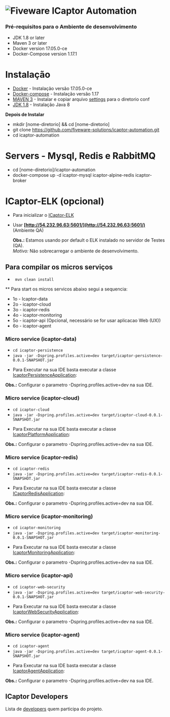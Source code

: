 # ![Fiveware](https://avatars1.githubusercontent.com/u/23555013?s=200&v=4) ICaptor Automation

### Pré-requisitos para o Ambiente de desenvolvimento
- JDK 1.8 or later
- Maven 3 or later
- Docker version 17.05.0-ce
- Docker-Compose version 1.17.1

# Instalação
* [Docker](https://atutoriais.com/linux/como-instalar-o-docker-no-ubuntu-16-04/) - Instalação versão 17.05.0-ce
* [Docker-compose](https://www.digitalocean.com/community/tutorials/how-to-install-docker-compose-on-ubuntu-16-04) - Instalação versão 1.17 
* [MAVEN 3](https://www.vultr.com/docs/how-to-install-apache-maven-on-ubuntu-16-04) - Instalar e copiar arquivo [settings](https://github.com/fiveware-solutions/icaptor-automation/blob/master/settings.xml) para o diretorio conf
* [JDK 1.8](https://www.vultr.com/docs/how-to-install-apache-maven-on-ubuntu-16-04) - Instalação Java 8 

 **Depois de Instalar**

 * mkdir [nome-diretorio] && cd [nome-diretorio]
 * git clone https://github.com/fiveware-solutions/icaptor-automation.git
 * cd icaptor-automation

# Servers - Mysql, Redis e RabbitMQ
- cd [nome-diretorio]/icaptor-automation
- docker-compose up -d icaptor-mysql icaptor-alpine-redis icaptor-broker

# ICaptor-ELK (opcional)
- Para inicializar o [ICaptor-ELK](https://github.com/fiveware-solutions/icaptor-automation/tree/master/icaptor-elk)
- Usar **[http://54.232.96.63:5601/](http://54.232.96.63:5601/)** (Ambiente QA)

  **Obs.:** 
  Estamos usando por default o ELK instalado no servidor de Testes (QA).  
  *Motivo:* Não sobrecarregar o ambiente de desenvolvimento.
     

## Para compilar os micros serviços
-  ``` mvn clean install```

** Para start os micros servicos abaixo segui a sequencia:
 -  1o - Icaptor-data
 -  2o - icaptor-cloud
 -  3o - icaptor-redis
 -  4o - icaptor-monitoring
 -  5o - icaptor-api (Opcional, necessário se for usar aplicacao Web (UX))
 -  6o - icaptor-agent

### Micro service (icaptor-data)
-  ```cd icaptor-persistence``` 
-  ```java -jar -Dspring.profiles.active=dev target/icaptor-persistence-0.0.1-SNAPSHOT.jar```   

* Para Executar na sua IDE basta executar a classe [IcaptorPersistenceApplication](https://github.com/fiveware-solutions/icaptor-automation/blob/master/icaptor-persistence/src/main/java/com/fiveware/IcaptorPersistenceApplication.java):


**Obs.:** Configurar o parametro  -Dspring.profiles.active=dev na sua IDE.  
  
### Micro service (icaptor-cloud)
-  ```cd icaptor-cloud``` 
-  ```java -jar -Dspring.profiles.active=dev target/icaptor-cloud-0.0.1-SNAPSHOT.jar``` 
* Para Executar na sua IDE basta executar a classe [IcaptorPlatformApplication](https://github.com/fiveware-solutions/icaptor-automation/blob/master/icaptor-cloud/src/main/java/com/fiveware/IcaptorPlatformApplication.java):

**Obs.:** Configurar o parametro  -Dspring.profiles.active=dev na sua IDE.  
### Micro service (icaptor-redis)
- ```cd icaptor-redis```
- ```java -jar -Dspring.profiles.active=dev target/icaptor-redis-0.0.1-SNAPSHOT.jar```
* Para Executar na sua IDE basta executar a classe [ICaptorRedisApplication](https://github.com/fiveware-solutions/icaptor-automation/blob/master/icaptor-redis/src/main/java/com/redis/ICaptorRedisApplication.java):

**Obs.:** Configurar o parametro  -Dspring.profiles.active=dev na sua IDE.
### Micro service (icaptor-monitoring)
- ```cd icaptor-monitoring```
- ```java -jar -Dspring.profiles.active=dev target/icaptor-monitoring-0.0.1-SNAPSHOT.jar```
* Para Executar na sua IDE basta executar a classe [IcaptorMonitoringApplication](https://github.com/fiveware-solutions/icaptor-automation/blob/master/icaptor-monitoring/src/main/java/com/fiveware/IcaptorMonitoringApplication.java):

**Obs.:** Configurar o parametro  -Dspring.profiles.active=dev na sua IDE.
### Micro service (icaptor-api)
- ```cd icaptor-web-security```
- ```java -jar -Dspring.profiles.active=dev target/icaptor-web-security-0.0.1-SNAPSHOT.jar```
* Para Executar na sua IDE basta executar a classe [IcaptorWebSecurityApplication](https://github.com/fiveware-solutions/icaptor-automation/blob/master/icaptor-web-security/src/main/java/com/fiveware/IcaptorWebSecurityApplication.java):

**Obs.:** Configurar o parametro  -Dspring.profiles.active=dev na sua IDE.
### Micro service (icaptor-agent)
- ```cd icaptor-agent```
- ```java -jar -Dspring.profiles.active=dev target/icaptor-agent-0.0.1-SNAPSHOT.jar```

* Para Executar na sua IDE basta executar a classe [IcaptorAgentApplication](https://github.com/fiveware-solutions/icaptor-automation/blob/master/icaptor-agent/src/main/java/com/fiveware/IcaptorAgentApplication.java):

**Obs.:** Configurar o parametro  -Dspring.profiles.active=dev na sua IDE.

## ICaptor Developers



Lista de  [developers](https://github.com/orgs/fiveware-solutions/teams/icaptor-developers/members) quem participa do projeto.
